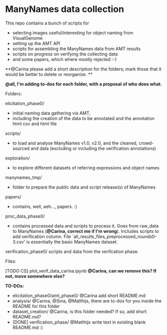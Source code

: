 
# ManyNames data collection

This repo contains a bunch of scripts for
* selecting images useful/interesting for object naming from VisualGenome
* setting up the AMT API
* scripts for assembling the ManyNames data from AMT results
* scripts on progress on verifying the collecting data
* and some papers, which where mostly rejected :-)



**@Carina please add a short description for the folders; mark those that it would be better to delete or reorganize. **

**@all, I'm adding to-dos for each folder, with a proposal of who does what.**

Folders:

elicitation_phase0/

- initial naming data gathering via AMT, 
- including the creation of the data to be annotated and the annotation html csv and html file

scripts/

- to load and analyse ManyNames v1.0, v2.0, and the cleaned, crowd-sourced and data (excluding or including the verification annotations)


exploration/

- to explore different datasets of referring expressions and object names

manynames_tmp/

- folder to prepare the public data and script release(s) of ManyNames

papers/

- contains, well, aeh..., papers. :) 

proc_data_phase0/

- contains processed data and scripts to process it. Goes from raw_data to ManyNames (**@Carina, correct me if I'm wrong**). Includes scripts to add verification column. File `all_results_files_preprocessed_rounds0-3.csv' is essentially the basic ManyNames dataset.

verification_phase0/	scripts and data from the verifcation phase. 

Files:

[TODO CS] plot_verif_data_carina.ipynb  **@Carina, can we remove this? If not, move somewhere else?**

**TO-DOs:**

- elicitation_phase0/amt_phase0/ @Carina add short README.md
- analysis/ @Carina, @Sina, @Matthijs, there are to-dos for you inside the README for this folder
- dataset_creation/ @Carina, is this folder needed? If so, add short README.md?
- [DONE] verification_phase/ @Matthijs write text in existing blank README.md :) 